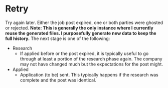 # Retry

Try again later. Either the job post expired, one or both parties were ghosted or rejected.
**Note: This is generally the only instance where I currently reuse the generated files. I purposefully generate new data to keep the full history.**
The next stage is one of the following:

* Research
    * If applied before or the post expired, it is typically useful to go through at least a portion of the research phase again. The company may not have changed much but the expectations for the post might.
* Applied
    * Application (to be) sent. This typically happens if the research was complete and the post was identical.
